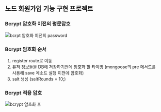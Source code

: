 ## 노드 회원가입 기능 구현 프로젝트


### Bcrypt 암호화 이전의 평문암호
![bcrpt 암호화 이전의 password](https://user-images.githubusercontent.com/58061847/126438288-be2ddb7a-1ced-413f-810a-d7814bcbe51c.JPG)

### Bcrypt 암호화 순서
1. register route로 이동
2. 유저 정보들을 DB에 저장하기전에 암호화 할 타이밍 (mongoose의 pre 메서드를 사용해 save 메소드 실행 이전에 암호화)
3. salt 생성 (saltRounds = 10;)

### Bcrypt 적용 암호
![bcrypt 암호화 후](https://user-images.githubusercontent.com/58061847/126442649-0164ad85-9347-45cc-987c-808467579709.JPG)
